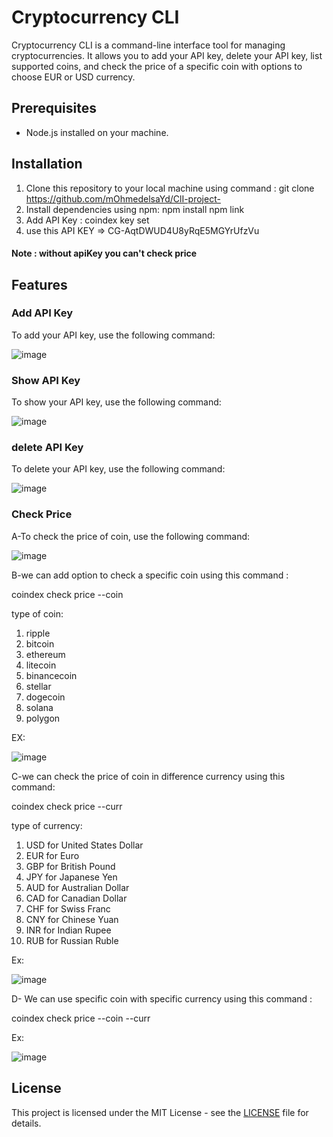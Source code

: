 # Cryptocurrency CLI

Cryptocurrency CLI is a command-line interface tool for managing cryptocurrencies. It allows you to add your API key, delete your API key, list supported coins, and check the price of a specific coin with options to choose EUR or USD currency.

## Prerequisites

- Node.js installed on your machine.

## Installation

1. Clone this repository to your local machine using command :   git clone https://github.com/mOhmedelsaYd/ClI-project-
2. Install dependencies using npm:
    npm install
    npm link
4. Add API Key :  coindex key set
5. use this API KEY  =>       	CG-AqtDWUD4U8yRqE5MGYrUfzVu

#### Note : without apiKey you can't check price 

## Features

### Add API Key
To add your API key, use the following command:  

![image](https://github.com/mOhmedelsaYd/ClI-project-/assets/114439989/6341c3b9-3fda-4bce-a8ad-49e4994e7f67)


### Show API Key
To show your API key, use the following command: 

![image](https://github.com/mOhmedelsaYd/ClI-project-/assets/114439989/fe3df17e-4523-4c86-a58e-757f757af20d)


### delete API Key
To delete your API key, use the following command:

![image](https://github.com/mOhmedelsaYd/ClI-project-/assets/114439989/5cac19d5-2e89-4d86-a7ce-58cac5a84f95)


### Check Price
A-To check the price of coin, use the following command:

![image](https://github.com/mOhmedelsaYd/ClI-project-/assets/114439989/7d2000e2-8031-41b0-b798-c4c6a0b3962d)

B-we can add option to check a specific coin using this command : 

coindex check price --coin <name of coin>   

type of coin:

1. ripple
2. bitcoin
3. ethereum
4. litecoin 
5. binancecoin 
6. stellar 
7. dogecoin 
8. solana 
9. polygon 



EX: 


![image](https://github.com/mOhmedelsaYd/ClI-project-/assets/114439989/2ba62bf9-8a8a-445e-a57f-87369f541feb)





C-we can check the price of coin in difference currency using this command: 

coindex check price --curr <name of curr>


type of currency:

1. USD for United States Dollar
2. EUR for Euro
3. GBP for British Pound
4. JPY for Japanese Yen
5. AUD for Australian Dollar
6. CAD for Canadian Dollar
7. CHF for Swiss Franc
8. CNY for Chinese Yuan
9. INR for Indian Rupee
10. RUB for Russian Ruble


Ex: 

![image](https://github.com/mOhmedelsaYd/ClI-project-/assets/114439989/7b758edb-9a61-4e51-89c4-f9628c46fd46)


D- We can use specific coin with specific currency using this command :

coindex check price --coin <name of coin>  --curr <name of curr>

Ex: 

![image](https://github.com/mOhmedelsaYd/ClI-project-/assets/114439989/27feb41d-d94b-42d5-85a7-85b45d8ba318)



## License

This project is licensed under the MIT License - see the [LICENSE](LICENSE) file for details.






